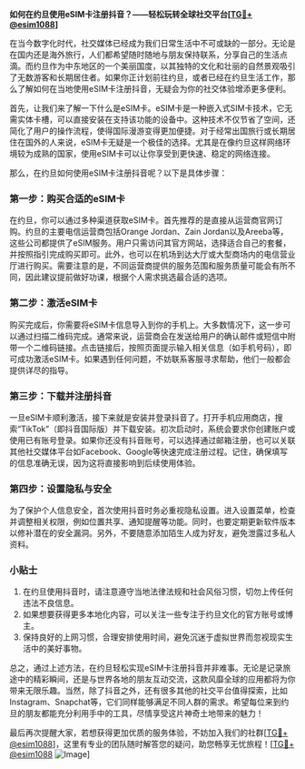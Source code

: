 **如何在约旦使用eSIM卡注册抖音？——轻松玩转全球社交平台[[TG💪+ @esim1088](https://t.me/s/esim1088)]**

在当今数字化时代，社交媒体已经成为我们日常生活中不可或缺的一部分。无论是在国内还是海外旅行，人们都希望随时随地与朋友保持联系，分享自己的生活点滴。而约旦作为中东地区的一个美丽国度，以其独特的文化和壮丽的自然景观吸引了无数游客和长期居住者。如果你正计划前往约旦，或者已经在约旦生活工作，那么了解如何在当地使用eSIM卡注册抖音，无疑会为你的社交体验增添更多便利。

首先，让我们来了解一下什么是eSIM卡。eSIM卡是一种嵌入式SIM卡技术，它无需实体卡槽，可以直接安装在支持该功能的设备中。这种技术不仅节省了空间，还简化了用户的操作流程，使得国际漫游变得更加便捷。对于经常出国旅行或长期居住在国外的人来说，eSIM卡无疑是一个极佳的选择。尤其是在像约旦这样网络环境较为成熟的国家，使用eSIM卡可以让你享受到更快速、稳定的网络连接。

那么，在约旦如何使用eSIM卡注册抖音呢？以下是具体步骤：

### 第一步：购买合适的eSIM卡

在约旦，你可以通过多种渠道获取eSIM卡。首先推荐的是直接从运营商官网订购。约旦的主要电信运营商包括Orange Jordan、Zain Jordan以及Areeba等，这些公司都提供了eSIM服务。用户只需访问其官方网站，选择适合自己的套餐，并按照指引完成购买即可。此外，也可以在机场到达大厅或大型商场内的电信营业厅进行购买。需要注意的是，不同运营商提供的服务范围和服务质量可能会有所不同，因此建议提前做好功课，根据个人需求挑选最合适的选项。

### 第二步：激活eSIM卡

购买完成后，你需要将eSIM卡信息导入到你的手机上。大多数情况下，这一步可以通过扫描二维码完成。通常来说，运营商会在发送给用户的确认邮件或短信中附带一个二维码链接。点击链接后，按照页面提示输入相关信息（如手机号码），即可成功激活eSIM卡。如果遇到任何问题，不妨联系客服寻求帮助，他们一般都会提供详尽的指导。

### 第三步：下载并注册抖音

一旦eSIM卡顺利激活，接下来就是安装并登录抖音了。打开手机应用商店，搜索“TikTok”（即抖音国际版）并下载安装。初次启动时，系统会要求你创建账户或使用已有账号登录。如果你还没有抖音账号，可以选择通过邮箱注册，也可以关联其他社交媒体平台如Facebook、Google等快速完成注册过程。记住，确保填写的信息准确无误，因为这将直接影响到后续使用体验。

### 第四步：设置隐私与安全

为了保护个人信息安全，首次使用抖音时务必重视隐私设置。进入设置菜单，检查并调整相关权限，例如位置共享、通知提醒等功能。同时，也要定期更新软件版本以修补潜在的安全漏洞。另外，不要随意添加陌生人成为好友，避免泄露过多私人资料。

### 小贴士

1. 在约旦使用抖音时，请注意遵守当地法律法规和社会风俗习惯，切勿上传任何违法不良信息。
2. 如果想要获得更多本地化内容，可以关注一些专注于约旦文化的官方账号或博主。
3. 保持良好的上网习惯，合理安排使用时间，避免沉迷于虚拟世界而忽视现实生活中的美好事物。

总之，通过上述方法，在约旦轻松实现eSIM卡注册抖音并非难事。无论是记录旅途中的精彩瞬间，还是与世界各地的朋友互动交流，这款风靡全球的应用都将为你带来无限乐趣。当然，除了抖音之外，还有很多其他的社交平台值得探索，比如Instagram、Snapchat等，它们同样能够满足不同人群的需求。希望每位来到约旦的朋友都能充分利用手中的工具，尽情享受这片神奇土地带来的魅力！

最后再次提醒大家，若想获得更加优质的服务体验，不妨加入我们的社群[[TG💪+ @esim1088](https://t.me/s/esim1088)]，这里有专业的团队随时解答您的疑问，助您畅享无忧旅程！[[TG💪+ @esim1088](https://t.me/s/esim1088) ![Image](https://i.postimg.cc/4NQfJmqS/Snipaste-2025-05-13-00-14-12.png)]